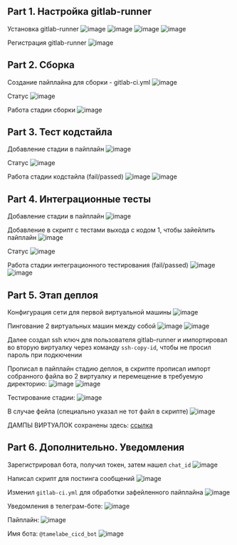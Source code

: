 ## Part 1. Настройка gitlab-runner

Установка gitlab-runner
![image](resources/1.1.png)
![image](resources/1.2.png)
![image](resources/1.3.png)
![image](resources/1.4.png)

Регистрация gitlab-runner
![image](resources/1.5.png)

## Part 2. Сборка

Создание пайплайна для сборки - gitlab-ci.yml
![image](resources/)

Статус
![image](resources/2.2.png)

Работа стадии сборки
![image](resources/2.3.png)

## Part 3. Тест кодстайла

Добавление стадии в пайплайн
![image](resources/3.1.png)

Статус
![image](resources/3.2.png)

Работа стадии кодстайла (fail/passed)
![image](resources/3.3.png)
![image](resources/3.4.png)

## Part 4. Интеграционные тесты

Добавление стадии в пайплайн
![image](resources/4.1.png)

Добавление в скрипт с тестами выхода с кодом 1, чтобы зайейлить пайплайн
![image](resources/4.2.png)

Статус
![image](resources/4.3.png)

Работа стадии интеграционного тестирования (fail/passed)
![image](resources/4.4.png)
![image](resources/4.5.png)

## Part 5. Этап деплоя

Конфигурация сети для первой виртуальной машины
![image](resources/5.1.png)

Пингование 2 виртуальных машин между собой
![image](resources/5.2.png)
![image](resources/5.3.png)

Далее создал ssh ключ для пользователя gitlab-runner и импортировал во вторую виртуалку через команду `ssh-copy-id`, чтобы не просил пароль при подкючении

Прописал в пайплайн стадию деплоя, в скрипте прописал импорт собранного файла во 2 виртуалку и перемещение в требуемую директорию:
![image](resources/5.4.png)
![image](resources/5.5.png)

Тестирование стадии:
![image](resources/5.6.png)

В случае фейла (специально указал не тот файл в скрипте)
![image](resources/5.7.png)

ДАМПЫ ВИРТУАЛОК сохранены здесь: [ссылка](https://drive.google.com/drive/folders/1iHQ_3LbIr3rnZ2zXqUO5_BGj5M0jcR3X?usp=share_link)

## Part 6. Дополнительно. Уведомления

Зарегистрировал бота, получил токен, затем нашел `chat_id`
![image](resources/6.1.png)

Написал скрипт для постинга сообщений
![image](resources/6.2.png)

Изменил `gitlab-ci.yml` для обработки зафейленного пайплайна
![image](resources/6.3.png)

Уведомления в телеграм-боте:
![image](resources/6.4.png)

Пайплайн:
![image](resources/6.4.1.png)

Имя бота: `@tamelabe_cicd_bot`
![image](resources/6.5.png)

